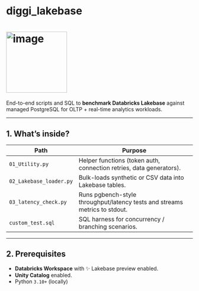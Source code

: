 
# diggi_lakebase 
# <img width="164" alt="image" src="https://github.com/user-attachments/assets/dee324eb-9439-4b08-851e-08541d1505a4" />
End-to-end scripts and SQL to **benchmark Databricks Lakebase** against managed PostgreSQL for OLTP + real-time analytics workloads.

---

## 1. What’s inside?

| Path | Purpose |
|------|---------|
| `01_Utility.py` | Helper functions (token auth, connection retries, data generators). |
| `02_Lakebase_loader.py` | Bulk-loads synthetic or CSV data into Lakebase tables. |
| `03_latency_check.py` | Runs pgbench-style throughput/latency tests and streams metrics to stdout. |
| `custom_test.sql` | SQL harness for concurrency / branching scenarios. |

---

## 2. Prerequisites

* **Databricks Workspace** with ✨ Lakebase preview enabled.  
* **Unity Catalog** enabled.  
* Python `3.10+` (locally)  
